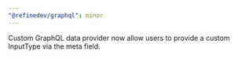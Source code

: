 ```yaml
---
"@refinedev/graphql": minor
---
```


Custom GraphQL data provider now allow users to provide a custom InputType via the meta field.
